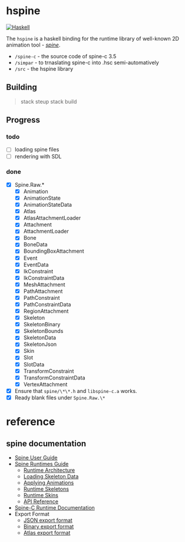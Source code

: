 # hspine

[![Haskell](http://b.repl.ca/v1/language-haskell-green.png)](http://haskell.org)

The `hspine` is a haskell binding for the runtime library of well-known 2D animation tool - [*spine*](https://github.com/EsotericSoftware/spine-runtimes).

+ `/spine-c` - the source code of spine-c 3.5
+ `/simpar` - to trnaslating spine-c into .hsc semi-automatively
+ `/src` - the hspine library

## Building

> stack steup
> stack build

## Progress

### todo

+ [ ] loading spine files
+ [ ] rendering with SDL

### done

+ [x] Spine.Raw.*
    + [x] Animation
    + [x] AnimationState
    + [x] AnimationStateData
    + [x] Atlas
    + [x] AtlasAttachmentLoader
    + [x] Attachment
    + [x] AttachmentLoader
    + [x] Bone
    + [x] BoneData
    + [x] BoundingBoxAttachment
    + [x] Event
    + [x] EventData
    + [x] IkConstraint
    + [x] IkConstraintData
    + [x] MeshAttachment
    + [x] PathAttachment
    + [x] PathConstraint
    + [x] PathConstraintData
    + [x] RegionAttachment
    + [x] Skeleton
    + [x] SkeletonBinary
    + [x] SkeletonBounds
    + [x] SkeletonData
    + [x] SkeletonJson
    + [x] Skin
    + [x] Slot
    + [x] SlotData
    + [x] TransformConstraint
    + [x] TransformConstraintData
    + [x] VertexAttachment
+ [x] Ensure that `spine/\*\*.h` and `libspine-c.a` works.
+ [x] Ready blank files under `Spine.Raw.\*`

# reference

## spine documentation

+ [Spine User Guide](http://esotericsoftware.com/spine-user-guide)
+ [Spine Runtimes Guide](http://esotericsoftware.com/spine-runtimes-guide)
    + [Runtime Architecture](http://esotericsoftware.com/spine-runtime-architecture)
    + [Loading Skeleton Data](http://esotericsoftware.com/spine-loading-skeleton-data)
    + [Applying Animations](http://esotericsoftware.com/spine-applying-animations)
    + [Runtime Skeletons](http://esotericsoftware.com/spine-runtime-skeletons)
    + [Runtime Skins](http://esotericsoftware.com/spine-runtime-skins)
    + [API Reference](http://esotericsoftware.com/spine-api-reference)
+ [Spine-C Runtime Documentation](http://esotericsoftware.com/spine-c)
+ Export Format
    + [JSON export format](http://esotericsoftware.com/spine-json-format)
    + [Binary export format](http://esotericsoftware.com/spine-binary-format)
    + [Atlas export format](http://esotericsoftware.com/spine-atlas-format)
